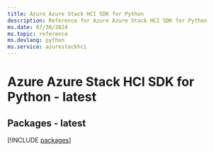 ```yaml
---
title: Azure Azure Stack HCI SDK for Python
description: Reference for Azure Azure Stack HCI SDK for Python
ms.date: 07/30/2024
ms.topic: reference
ms.devlang: python
ms.service: azurestackhci
---
```

# Azure Azure Stack HCI SDK for Python - latest
## Packages - latest
[!INCLUDE [packages](azure-stack-hci-index.md)]